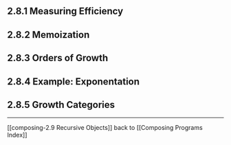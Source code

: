 ## 2.8.1 Measuring Efficiency

## 2.8.2 Memoization

## 2.8.3 Orders of Growth

## 2.8.4 Example: Exponentation

## 2.8.5 Growth Categories

---
[[composing-2.9 Recursive Objects]]
back to [[Composing Programs Index]]